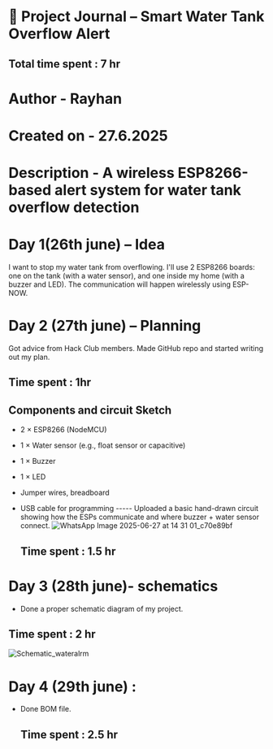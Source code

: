 # 📓 Project Journal – Smart Water Tank Overflow Alert
## Total time spent : 7 hr
# Author - Rayhan 
# Created on - 27.6.2025
# Description - A wireless ESP8266-based alert system for water tank overflow detection
# Day 1(26th june) – Idea 
I want to stop my water tank from overflowing. I'll use 2 ESP8266 boards: one on the tank (with a water sensor), and one inside my home (with a buzzer and LED). The communication will happen wirelessly using ESP-NOW.

# Day 2 (27th june) – Planning
Got advice from Hack Club members. Made GitHub repo and started writing out my plan.
## Time spent : 1hr
## Components and circuit Sketch
- 2 × ESP8266 (NodeMCU)
- 1 × Water sensor (e.g., float sensor or capacitive)
- 1 × Buzzer
- 1 × LED
- Jumper wires, breadboard
- USB cable for programming
----- Uploaded a basic hand-drawn circuit showing how the ESPs communicate and where buzzer + water sensor connect.
  ![WhatsApp Image 2025-06-27 at 14 31 01_c70e89bf](https://github.com/user-attachments/assets/50b4b1f6-143b-49b5-a914-9f3008202d1d)

  ## Time spent : 1.5 hr
# Day 3 (28th june)- schematics
- Done a proper schematic diagram of my project.
## Time spent : 2 hr
![Schematic_wateralrm](https://github.com/user-attachments/assets/eebf3a0b-ef7a-480d-8f08-b981004aeb6e)
# Day 4 (29th june) :
- Done BOM file.
  ## Time spent : 2.5 hr

